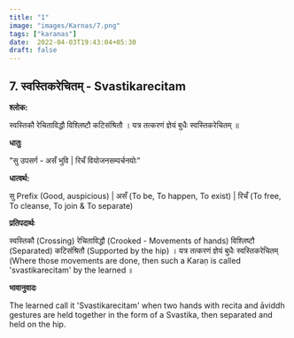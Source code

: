 ```yaml
---
title: "1"
image: "images/Karnas/7.png"
tags: ["karanas"]
date:  2022-04-03T19:43:04+05:30
draft: false
---
```


## 7. स्वस्तिकरेचितम् - Svastikarecitam

**श्लोक:**

स्वस्तिकौ रेचिताविद्धौ विश्लिष्टौ कटिसंश्रितौ । यत्र तत्करणं ज्ञेयं बुधैः स्वस्तिकरेचितम् ॥


**धातुः**

"सु उपसर्ग  - असँ भुवि |
रिचँ वियोजनसम्पर्चनयोः"

**धात्वर्थ:**


सु Prefix (Good, auspicious) | असँ (To be, To happen, To exist) |
रिचँ (To free, To cleanse, To join & To separate)


**प्रतिपदार्थः**


स्वस्तिकौ (Crossing) रेचिताविद्धौ (Crooked - Movements of hands) विश्लिष्टौ (Separated) कटिसंश्रितौ (Supported by the hip) । यत्र तत्करणं ज्ञेयं बुधैः स्वस्तिकरेचितम् (Where those movements are done, then such a Karaṇ is called 'svastikarecitam' by the learned ॥


**भावानुवादः**


The learned call it 'Svastikarecitam' when two hands with recita and āviddh gestures are held together in the form of a Svastika, then separated and held on the hip.
